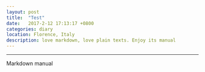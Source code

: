 ```yaml
---
layout: post
title:  "Test"
date:   2017-2-12 17:13:17 +0800
categories: diary
location: Florence, Italy
description: love markdown, love plain texts. Enjoy its manual
---
```

---
Markdown manual

